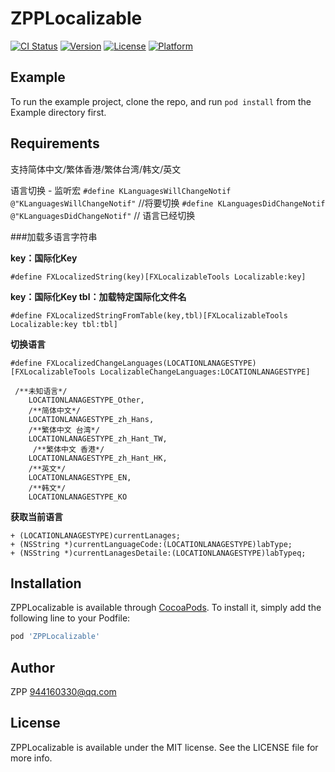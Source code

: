 # ZPPLocalizable

[![CI Status](https://img.shields.io/travis/张朋朋/ZPPLocalizable.svg?style=flat)](https://travis-ci.org/张朋朋/ZPPLocalizable)
[![Version](https://img.shields.io/cocoapods/v/ZPPLocalizable.svg?style=flat)](https://cocoapods.org/pods/ZPPLocalizable)
[![License](https://img.shields.io/cocoapods/l/ZPPLocalizable.svg?style=flat)](https://cocoapods.org/pods/ZPPLocalizable)
[![Platform](https://img.shields.io/cocoapods/p/ZPPLocalizable.svg?style=flat)](https://cocoapods.org/pods/ZPPLocalizable)

## Example

To run the example project, clone the repo, and run `pod install` from the Example directory first.

## Requirements
支持简体中文/繁体香港/繁体台湾/韩文/英文

语言切换 - 监听宏
`#define KLanguagesWillChangeNotif @"KLanguagesWillChangeNotif"` //将要切换
`#define KLanguagesDidChangeNotif @"KLanguagesDidChangeNotif"` // 语言已经切换

###加载多语言字符串  
  
**key：国际化Key**  
  
`#define FXLocalizedString(key)[FXLocalizableTools Localizable:key]`   
  
    
**key：国际化Key  tbl：加载特定国际化文件名**  
  
`#define FXLocalizedStringFromTable(key,tbl)[FXLocalizableTools Localizable:key tbl:tbl]`  
  
    
**切换语言**  
  
  `#define FXLocalizedChangeLanguages(LOCATIONLANAGESTYPE) [FXLocalizableTools LocalizableChangeLanguages:LOCATIONLANAGESTYPE]`

```
 /**未知语言*/
    LOCATIONLANAGESTYPE_Other,
    /**简体中文*/
    LOCATIONLANAGESTYPE_zh_Hans,
    /**繁体中文 台湾*/
    LOCATIONLANAGESTYPE_zh_Hant_TW,
     /**繁体中文 香港*/
    LOCATIONLANAGESTYPE_zh_Hant_HK,
    /**英文*/
    LOCATIONLANAGESTYPE_EN,
    /**韩文*/
    LOCATIONLANAGESTYPE_KO
```
 **获取当前语言**  
   
`+ (LOCATIONLANAGESTYPE)currentLanages;`  
`+ (NSString *)currentLanguageCode:(LOCATIONLANAGESTYPE)labType;`  
`+ (NSString *)currentLanagesDetaile:(LOCATIONLANAGESTYPE)labTypeq;`

## Installation

ZPPLocalizable is available through [CocoaPods](https://cocoapods.org). To install
it, simply add the following line to your Podfile:

```ruby
pod 'ZPPLocalizable'
```

## Author

ZPP  944160330@qq.com



## License

ZPPLocalizable is available under the MIT license. See the LICENSE file for more info.
